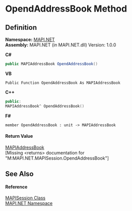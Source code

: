 # OpendAddressBook Method




## Definition
**Namespace:** <a href="5bef4637-66f8-16d4-e5f4-4d0da57a1538.md">MAPI.NET</a>  
**Assembly:** MAPI.NET (in MAPI.NET.dll) Version: 1.0.0

**C#**
``` C#
public MAPIAddressBook OpendAddressBook()
```
**VB**
``` VB
Public Function OpendAddressBook As MAPIAddressBook
```
**C++**
``` C++
public:
MAPIAddressBook^ OpendAddressBook()
```
**F#**
``` F#
member OpendAddressBook : unit -> MAPIAddressBook 
```



#### Return Value
<a href="039f2a40-3232-755a-8642-c2f615c80c69.md">MAPIAddressBook</a>  
\[Missing &lt;returns&gt; documentation for "M:MAPI.NET.MAPISession.OpendAddressBook"\]

## See Also


#### Reference
<a href="565716dd-6368-0783-4ced-5771b200faf1.md">MAPISession Class</a>  
<a href="5bef4637-66f8-16d4-e5f4-4d0da57a1538.md">MAPI.NET Namespace</a>  
